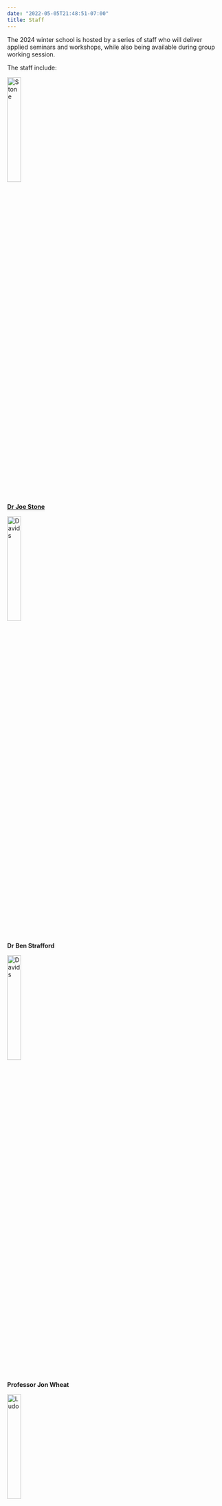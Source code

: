 ```yaml
---
date: "2022-05-05T21:48:51-07:00"
title: Staff 
---
```

The 2024 winter school is hosted by a series of staff who will deliver applied seminars and workshops, while also being available during group working session. 

The staff include:

<img src="/./speakers_files/stone.jpeg" alt="Stone" width="25%"/>

[**Dr Joe Stone**](https://www.shu.ac.uk/about-us/our-people/staff-profiles/joseph-stone)


<img src="/./speakers_files/strafford.jpeg" alt="Davids" width="25%"/>

**Dr Ben Strafford**



<img src="/./speakers_files/wheat.jpeg" alt="Davids" width="25%"/>

**Professor Jon Wheat**



<img src="/./speakers_files/ludo.jpeg" alt="Ludo" width="25%"/>

**Professor Ludovic Seifert**


<img src="/./speakers_files/dfpic.jpg" alt="David" width="25%"/>

**David Farrokh**






